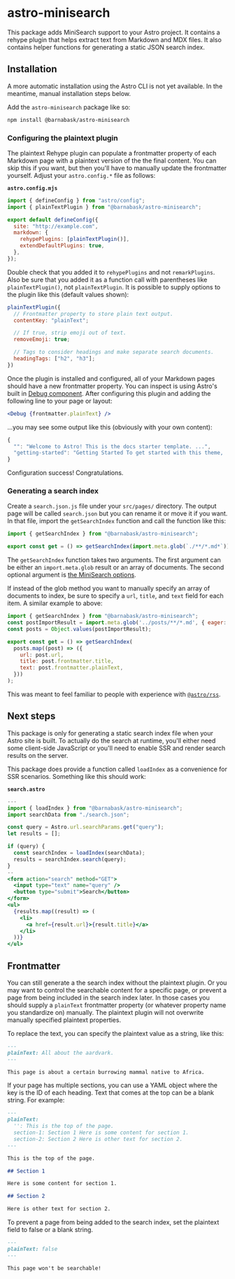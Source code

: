 # astro-minisearch

This package adds MiniSearch support to your Astro project.
It contains a rehype plugin that helps extract text from Markdown and MDX files.
It also contains helper functions for generating a static JSON search index.

## Installation

A more automatic installation using the Astro CLI is not yet available.
In the meantime, manual installation steps below.

Add the `astro-minisearch` package like so:

```sh
npm install @barnabask/astro-minisearch
```

### Configuring the plaintext plugin

The plaintext Rehype plugin can populate a frontmatter property of each Markdown page with a plaintext version of the the final content.
You can skip this if you want, but then you'll have to manually update the frontmatter yourself.
Adjust your `astro.config.*` file as follows:

__`astro.config.mjs`__

```js
import { defineConfig } from "astro/config";
import { plainTextPlugin } from "@barnabask/astro-minisearch";

export default defineConfig({
  site: "http://example.com",
  markdown: {
    rehypePlugins: [plainTextPlugin()],
    extendDefaultPlugins: true,
  },
});
```

Double check that you added it to `rehypePlugins` and not `remarkPlugins`.
Also be sure that you added it as a function call with parentheses like `plainTextPlugin()`, not `plainTextPlugin`.
It is possible to supply options to the plugin like this (default values shown):

```js
plainTextPlugin({
  // Frontmatter property to store plain text output.
  contentKey: "plainText";

  // If true, strip emoji out of text.
  removeEmoji: true;

  // Tags to consider headings and make separate search documents.
  headingTags: ["h2", "h3"]; 
})
```

Once the plugin is installed and configured, all of your Markdown pages should have a new frontmatter property.
You can inspect is using Astro's built in [Debug component](https://docs.astro.build/en/reference/api-reference/#debug-).
After configuring this plugin and adding the following line to your page or layout:

```jsx
<Debug {frontmatter.plainText} />
```

...you may see some output like this (obviously with your own content):

```js
{
  "": "Welcome to Astro! This is the docs starter template. ...",
  "getting-started": "Getting Started To get started with this theme, ..."
}
```

Configuration success! Congratulations.

### Generating a search index

Create a `search.json.js` file under your `src/pages/` directory.
The output page will be called `search.json` but you can rename it or move it if you want.
In that file, import the `getSearchIndex` function and call the function like this:

```js
import { getSearchIndex } from "@barnabask/astro-minisearch";

export const get = () => getSearchIndex(import.meta.glob(`./**/*.md*`));
```

The `getSearchIndex` function takes two arguments.
The first argument can be either an `import.meta.glob` result or an array of documents.
The second optional argument is [the MiniSearch options](https://lucaong.github.io/minisearch/modules/_minisearch_.html#options).

If instead of the glob method you want to manually specify an array of documents to index,
be sure to specify a `url`, `title`, and `text` field for each item.
A similar example to above:

```js
import { getSearchIndex } from "@barnabask/astro-minisearch";
const postImportResult = import.meta.glob('../posts/**/*.md', { eager: true });
const posts = Object.values(postImportResult);

export const get = () => getSearchIndex(
  posts.map((post) => ({
    url: post.url,
    title: post.frontmatter.title,
    text: post.frontmatter.plainText,
  }))
);
```

This was meant to feel familiar to people with experience with [`@astro/rss`](https://docs.astro.build/en/guides/rss/).

## Next steps

This package is only for generating a static search index file when your Astro site is built.
To actually do the search at runtime, you'll either need some client-side JavaScript or you'll need to enable SSR and render search results on the server.

This package does provide a function called `loadIndex` as a convenience for SSR scenarios.
Something like this should work:

__`search.astro`__

```jsx
---
import { loadIndex } from "@barnabask/astro-minisearch";
import searchData from "./search.json";

const query = Astro.url.searchParams.get("query");
let results = [];

if (query) {
  const searchIndex = loadIndex(searchData);
  results = searchIndex.search(query);
}
--
<form action="search" method="GET">
  <input type="text" name="query" />
  <button type="submit">Search</button>
</form>
<ul>
  {results.map((result) => (
    <li>
      <a href={result.url}>{result.title}</a>
    </li>
  ))}
</ul>
```

## Frontmatter

You can still generate a the search index without the plaintext plugin.
Or you may want to control the searchable content for a specific page, or prevent a page from being included in the search index later.
In those cases you should supply a `plainText` frontmatter property (or whatever property name you standardize on) manually.
The plaintext plugin will not overwrite manually specified plaintext properties.

To replace the text, you can specify the plaintext value as a string, like this:

```md
---
plainText: All about the aardvark.
---

This page is about a certain burrowing mammal native to Africa.
```

If your page has multiple sections, you can use a YAML object where the key is the ID of each heading.
Text that comes at the top can be a blank string. For example:

```md
---
plainText:
  '': This is the top of the page.
  section-1: Section 1 Here is some content for section 1. 
  section-2: Section 2 Here is other text for section 2. 
---

This is the top of the page.

## Section 1

Here is some content for section 1.

## Section 2

Here is other text for section 2.
```

To prevent a page from being added to the search index, set the plaintext field to false or a blank string.

```md
---
plainText: false
---

This page won't be searchable!
```
